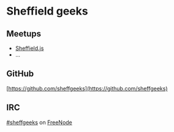 # Sheffield geeks

## Meetups

* [Sheffield.js](http://www.meetup.com/Sheffield-js)
* ...

## GitHub

[https://github.com/sheffgeeks](https://github.com/sheffgeeks)

## IRC

[#sheffgeeks](irc://chat.freenode.net/sheffgeeks) on
[FreeNode](http://freenode.net)
